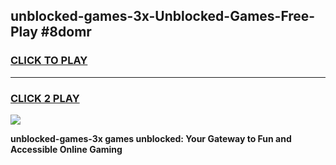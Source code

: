 
## unblocked-games-3x-Unblocked-Games-Free-Play #8domr
<h3>
<a href="https://us.freeplayer.one?title=unblocked-games-3x&ref=9M">CLICK TO PLAY</a></h3>
<hr>

<h3>
<a href="https://us.freeplayer.one?title=unblocked-games-3x&ref=9M">CLICK 2 PLAY</a>
  
</h3>

<a href="https://us.freeplayer.one?title=unblocked-games-3x&ref=9M"><img src="https://clearcache.store/games.png"></a>


**unblocked-games-3x games unblocked: Your Gateway to Fun and Accessible Online Gaming**
